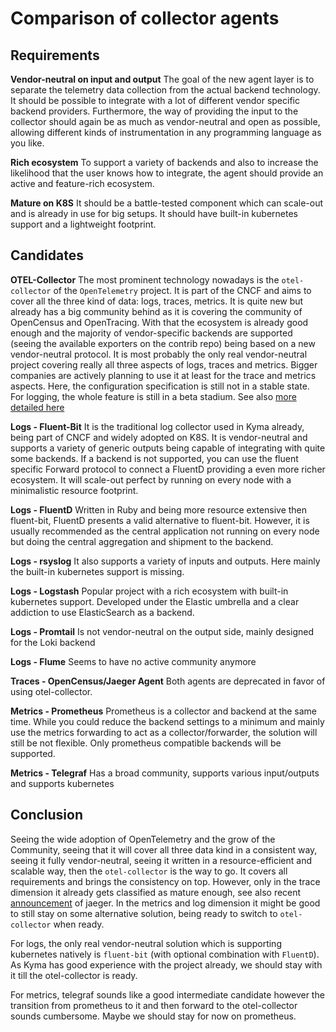 # Comparison of collector agents

## Requirements

**Vendor-neutral on input and output**
The goal of the new agent layer is to separate the telemetry data collection from the actual backend technology. It should be possible to integrate with a lot of different vendor specific backend providers. Furthermore, the way of providing the input to the collector should again be as much as vendor-neutral and open as possible, allowing different kinds of instrumentation in any programming language as you like.

**Rich ecosystem**
To support a variety of backends and also to increase the likelihood that the user knows how to integrate, the agent should provide an active and feature-rich ecosystem.

**Mature on K8S**
It should be a battle-tested component which can scale-out and is already in use for big setups. It should have built-in kubernetes support and a lightweight footprint.

## Candidates

**OTEL-Collector**
The most prominent technology nowadays is the `otel-collector` of the `OpenTelemetry` project. It is part of the CNCF and aims to cover all the three kind of data: logs, traces, metrics.
It is quite new but already has a big community behind as it is covering the community of OpenCensus and OpenTracing. With that the ecosystem is already good enough and the majority of vendor-specific backends are supported (seeing the available exporters on the contrib repo) being based on a new vendor-neutral protocol.
It is most probably the only real vendor-neutral project covering really all three aspects of logs, traces and metrics.
Bigger companies are actively planning to use it at least for the trace and metrics aspects. Here, the configuration specification is still not in a stable state. For logging, the whole feature is still in a beta stadium.
See also [more detailed here](../observability-opentelemetry/README.md)

**Logs - Fluent-Bit**
It is the traditional log collector used in Kyma already, being part of CNCF and widely adopted on K8S. It is vendor-neutral and supports a variety of generic outputs being capable of integrating with quite some backends. If a backend is not supported, you can use the fluent specific Forward protocol to connect a FluentD providing a even more richer ecosystem. It will scale-out perfect by running on every node with a minimalistic resource footprint.

**Logs - FluentD**
Written in Ruby and being more resource extensive then fluent-bit, FluentD presents a valid alternative to fluent-bit. However, it is usually recommended as the central application not running on every node but doing the central aggregation and shipment to the backend.

**Logs - rsyslog**
It also supports a variety of inputs and outputs. Here mainly the built-in kubernetes support is missing.

**Logs - Logstash**
Popular project with a rich ecosystem with built-in kubernetes support. Developed under the Elastic umbrella and a clear addiction to use ElasticSearch as a backend.

**Logs - Promtail**
Is not vendor-neutral on the output side, mainly designed for the Loki backend

**Logs - Flume**
Seems to have no active community anymore

**Traces - OpenCensus/Jaeger Agent**
Both agents are deprecated in favor of using otel-collector.

**Metrics - Prometheus**
Prometheus is a collector and backend at the same time. While you could reduce the backend settings to a minimum and mainly use the metrics forwarding to act as a collector/forwarder, the solution will still be not flexible. Only prometheus compatible backends will be supported.

**Metrics - Telegraf**
Has a broad community, supports various input/outputs and supports kubernetes
## Conclusion

Seeing the wide adoption of OpenTelemetry and the grow of the Community, seeing that it will cover all three data kind in a consistent way, seeing it fully vendor-neutral, seeing it written in a resource-efficient and scalable way, then the `otel-collector` is the way to go. It covers all requirements and brings the consistency on top.
However, only in the trace dimension it already gets classified as mature enough, see also recent [announcement](https://www.jaegertracing.io/docs/1.21/opentelemetry/) of jaeger. In the metrics and log dimension it might be good to still stay on some alternative solution, being ready to switch to `otel-collector` when ready.

For logs, the only real vendor-neutral solution which is supporting kubernetes natively is `fluent-bit` (with optional combination with `FluentD`). As Kyma has good experience with the project already, we should stay with it till the otel-collector is ready.

For metrics, telegraf sounds like a good intermediate candidate however the transition from prometheus to it and then forward to the otel-collector sounds cumbersome. Maybe we should stay for now on prometheus.